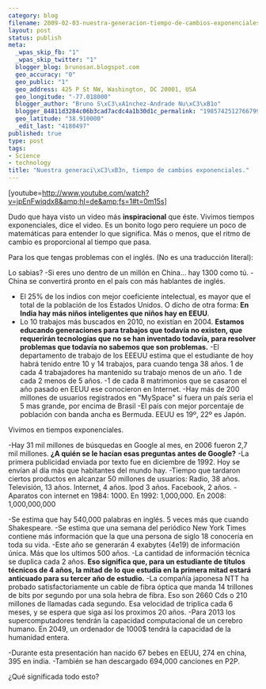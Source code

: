 ```yaml
--- 
category: blog
filename: 2009-02-03-nuestra-generacion-tiempo-de-cambios-exponenciales.md
layout: post
status: publish
meta: 
  _wpas_skip_fb: "1"
  _wpas_skip_twitter: "1"
  blogger_blog: brunosan.blogspot.com
  geo_accuracy: "0"
  geo_public: "1"
  geo_address: 425 P St NW, Washington, DC 20001, USA
  geo_longitude: "-77.018000"
  blogger_author: "Bruno S\xC3\xA1nchez-Andrade Nu\xC3\xB1o"
  blogger_84811d3284c06b3cad7acdc4a1b30d1c_permalink: "1985742512766799887"
  geo_latitude: "38.910000"
  _edit_last: "4180497"
published: true
type: post
tags: 
- Science
- technology
title: "Nuestra generaci\xC3\xB3n, tiempo de cambios exponenciales."
---
```

[youtube=http://www.youtube.com/watch?v=jpEnFwiqdx8&amp;hl=de&amp;fs=1#t=0m15s]

Dudo que haya visto un video más <span style="font-weight:bold;">inspiracional</span> que éste.
Vivimos tiempos exponenciales, dice el video. Es un bonito logo pero requiere un poco de matemáticas para entender lo que significa. Más o menos, que el ritmo de cambio es proporcional al tiempo que pasa.

<!--more-->Para los que tengas problemas con el inglés. (No es una traducción literal):
Lo sabias?
-Si eres uno dentro de un millón en China... hay 1300 como tú.
-China se convertirá pronto en el país con más hablantes de inglés.
- El 25% de los indios con mejor coeficiente intelectual, es mayor que el total de la población de los Estados Unidos.
O dicho de otra forma: <span style="font-weight:bold;">En India hay más niños inteligentes que niños hay en EEUU</span>.
- Lo 10 trabajos más buscados en 2010, no existían en 2004. <span style="font-weight:bold;">Estamos educando generaciones para trabajos que todavía no existen, que requerirán tecnologías que no se han inventado todavía, para resolver problemas que todavía no sabemos que son problemas.</span>
-El departamento de trabajo de los EEEUU estima que el estudiante de hoy habrá tenido entre 10 y 14 trabajos, para cuando tenga 38 años. 1 de cada 4 trabajadores ha mantenido su trabajo menos de un año. 1 de cada 2 menos de 5 años.
-1 de cada 8 matrimonios que se casaron el año pasado en EEUU ese conocieron en Internet.
-Hay más de 200 millones de usuarios registrados en "MySpace" si fuera un país seria el 5 mas grande, por encima de Brasil
-El país con mejor porcentaje de población con banda ancha es Bermuda. EEUU es 19º, 22º es Japón.

Vivimos en tiempos exponenciales.

-Hay 31 mil millones de búsquedas en Google al mes, en 2006 fueron 2,7 mil millones. <span style="font-weight:bold;">¿A quién se le hacían esas preguntas antes de Google?</span>
-La primera publicidad enviada por texto fue en diciembre de 1992. Hoy se envían al día más que habitantes del mundo hay.
-Tiempo que tardaron ciertos productos en alcanzar 50 millones de usuarios: Radio, 38 años. Televisión, 13 años. Internet, 4 años. Ipod 3 años. Facebook, 2 años.
-Aparatos con internet en 1984: 1000. En 1992: 1,000,000. En 2008: 1,000,000,000

-Se estima que hay 540,000 palabras en inglés. 5 veces más que cuando Shakespeare.
-Se estima que una semana del periódico New York Times contiene más información que la que una persona de siglo 18 conocería en toda su vida.
-Este año se generarán 4 exabytes (4e19) de información única. Más que los ultimos 500 años.
-La cantidad de información técnica se duplica cada 2 años. <span style="font-weight:bold;">Eso significa que, para un estudiante de títulos técnicos de 4 años, la mitad de lo que estudia en la primera mitad estará anticuado para su tercer año de estudio.</span>
-La compañía japonesa NTT ha probado satisfactoriamente un cable de fibra óptica que manda 14 trillones de bits por segundo por una sola hebra de fibra. Eso son 2660 Cds o 210 millones de llamadas cada segundo. Esa velocidad de triplica cada 6 meses, y se espera que siga así los proximos 20 años.
-Para 2013 los supercomputadores tendrán la capacidad computacional de un cerebro humano. En 2049, un ordenador de 1000$ tendrá la capacidad de la humanidad entera.

-Durante esta presentación han nacido 67 bebes en EEUU, 274 en china, 395 en india.
-También se han descargado 694,000 canciones en P2P.

¿Qué significada todo esto?
